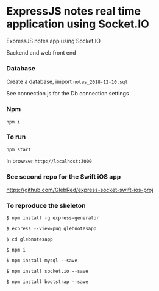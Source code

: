 # ExpressJS notes real time application using Socket.IO

ExpressJS notes app using Socket.IO

Backend and web front end

### Database
Create a database, import `notes_2018-12-10.sql`

See connection.js for the Db connection settings

### Npm
`npm i`

### To run
`npm start`

In browser 
`http://localhost:3000`

### See second repo for the Swift iOS app
https://github.com/GlebRed/express-socket-swift-ios-proj


### To reproduce the skeleton
`$ npm install -g express-generator`

`$ express --view=pug glebnotesapp`

`$ cd glebnotesapp`

`$ npm i`

`$ npm install mysql --save`

`$ npm install socket.io --save`

`$ npm install bootstrap --save`
